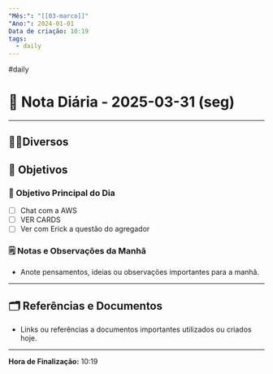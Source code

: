 ```yaml
---
"Mês:": "[[03-marco]]"
"Ano:": 2024-01-01
Data de criação: 10:19
tags:
  - daily
---
```

#daily
# 📅 Nota Diária - 2025-03-31 (seg)
---
## 🤝🏻Diversos

## 🌄 Objetivos
### 🎯 Objetivo Principal do Dia
- [ ] Chat com a AWS
- [ ] VER CARDS 
- [ ] Ver com Erick a questão do agregador

### 🗒️ Notas e Observações da Manhã
- Anote pensamentos, ideias ou observações importantes para a manhã.
---
## 🗂️ Referências e Documentos
- Links ou referências a documentos importantes utilizados ou criados hoje.

---

**Hora de Finalização:** 10:19

